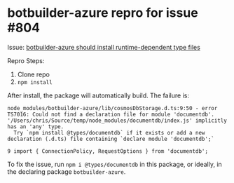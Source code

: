 # botbuilder-azure repro for issue #804

Issue: [botbuilder-azure should install runtime-dependent type files](https://github.com/Microsoft/botbuilder-js/issues/804)

Repro Steps:

1. Clone repo
1. `npm install`

After install, the package will automatically build. The failure is:

```
node_modules/botbuilder-azure/lib/cosmosDbStorage.d.ts:9:50 - error TS7016: Could not find a declaration file for module 'documentdb'. '/Users/chris/Source/temp/node_modules/documentdb/index.js' implicitly has an 'any' type.
  Try `npm install @types/documentdb` if it exists or add a new declaration (.d.ts) file containing `declare module 'documentdb';`

9 import { ConnectionPolicy, RequestOptions } from 'documentdb';
```

To fix the issue, run `npm i @types/documentdb` in this package, or ideally, in the declaring package `botbuilder-azure`.